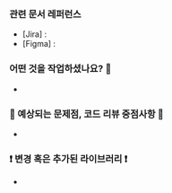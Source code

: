 ### 관련 문서 레퍼런스

- [Jira] :
- [Figma] :


### 어떤 것을 작업하셨나요? 🧑

- 


### 🚧 예상되는 문제점, 코드 리뷰 중점사항 🚧

- 


### ❗ 변경 혹은 추가된 라이브러리 ❗

- 


